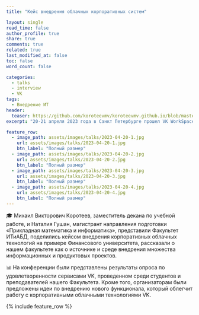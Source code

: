 ```yaml
---
title: "Кейс внедрения облачных корпоративных систем"

layout: single
read_time: false
author_profile: true
share: true
comments: true
related: true
last_modified_at: false
toc: false
word_count: false

categories:
  - talks
  - interview
  - VK
tags:
  - Внедрение ИТ
header:
  teaser: https://github.com/koroteevmv/koroteevmv.github.io/blob/master/assets/images/talks/2023-04-20-3.jpg?raw=true
excerpt: "20-21 апреля 2023 года в Санкт Петербурге прошел VK WorkSpace Meetup от компании «VK»."

feature_row:
  - image_path: assets/images/talks/2023-04-20-1.jpg
    url: assets/images/talks/2023-04-20-1.jpg
    btn_label: "Полный размер"
  - image_path: assets/images/talks/2023-04-20-2.jpg
    url: assets/images/talks/2023-04-20-2.jpg
    btn_label: "Полный размер"
  - image_path: assets/images/talks/2023-04-20-3.jpg
    url: assets/images/talks/2023-04-20-3.jpg
    btn_label: "Полный размер"
  - image_path: assets/images/talks/2023-04-20-4.jpg
    url: assets/images/talks/2023-04-20-4.jpg
    btn_label: "Полный размер"
---
```


🎓 Михаил Викторович Коротеев, заместитель декана по учебной работе, и Наталия Гушан, магистрант направления подготовки «Прикладная математика и информатика», представили Факультет ИТиАБД, поделились кейсом внедрения корпоративных облачных технологий на примере Финансового университета, рассказали о нашем факультете как о источнике и среде внедрения множества информационных и продуктовых проектов.

📊 На конференции были представлены результаты опроса по удовлетворенности сервисами VK, проведенном среди студентов и преподавателей нашего Факультета. Кроме того, организаторам были предложены идеи по внедрению нового функционала, который облегчит работу с корпоративными облачными технологиями VK.

{% include feature_row %}
